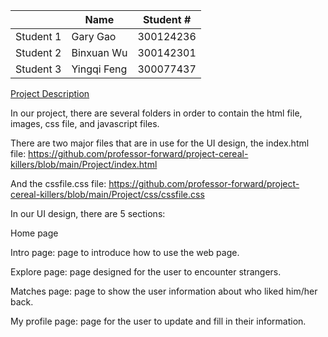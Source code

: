 |		|	Name		|	Student #   |
|  ----  | ----  | ----  |
|	Student 1	| Gary 	Gao 	|	300124236	|
|	Student 2	| Binxuan Wu	|	300142301	|
|	Student 3	| Yingqi Feng 	|	300077437	|

 [Project Description](CSI3140%20Project%20D1.pdf)
 
 In our project, there are several folders in order to contain the html file, images, css file, and javascript files.

There are two major files that are in use for the UI design, 
the index.html file: https://github.com/professor-forward/project-cereal-killers/blob/main/Project/index.html

And the cssfile.css file:
https://github.com/professor-forward/project-cereal-killers/blob/main/Project/css/cssfile.css

In our UI design, there are 5 sections:

Home page

Intro page: page to introduce how to use the web page.

Explore page: page designed for the user to encounter strangers.

Matches page: page to show the user information about who liked him/her back.

My profile page: page for the user to update and fill in their information.

